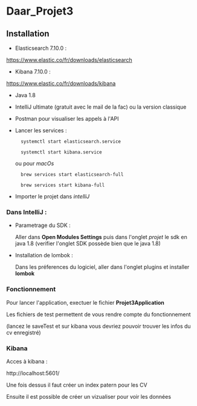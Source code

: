 # Daar_Projet3

## Installation

- Elasticsearch 7.10.0 : 

 https://www.elastic.co/fr/downloads/elasticsearch

- Kibana 7.10.0 :
 
 https://www.elastic.co/fr/downloads/kibana

- Java 1.8

- IntelliJ ultimate (gratuit avec le mail de la fac) ou la version classique

- Postman pour visualiser les appels à l'API

- Lancer les services :

        systemctl start elasticsearch.service
    
        systemctl start kibana.service

  ou pour *macOs*

        brew services start elasticsearch-full

        brew services start kibana-full

- Importer le projet dans *intelliJ*

### Dans IntelliJ :

- Parametrage du SDK :

    Aller dans **Open Modules Settings** puis dans l'onglet *projet* le sdk en java 1.8 
(verifier l'onglet SDK possède bien que le java 1.8)
 
- Installation de lombok :

    Dans les préferences du logiciel, aller dans l'onglet plugins et installer **lombok**

### Fonctionnement

Pour lancer l'application, exectuer le fichier **Projet3Application**
    
Les fichiers de test permettent de vous rendre compte du fonctionnement

(lancez le saveTest et sur kibana vous devriez pouvoir trouver les infos du cv enregistré)

### Kibana

Acces à kibana : 

 http://localhost:5601/

Une fois dessus il faut créer un index patern pour les CV

Ensuite il est possible de créer un vizualiser pour voir les données

